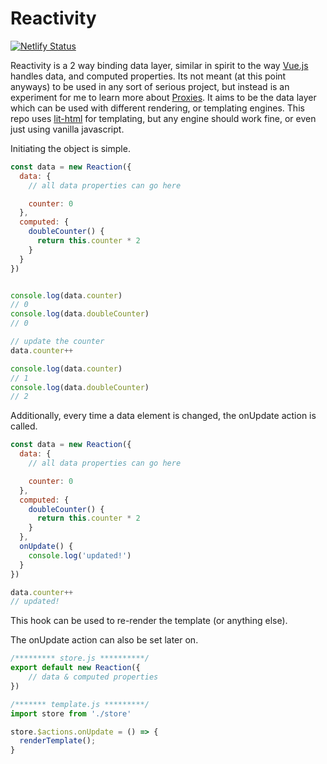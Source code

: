 # Reactivity

[![Netlify Status](https://api.netlify.com/api/v1/badges/f4c040e0-d344-4bae-b91c-2e5f24bdfcf4/deploy-status)](https://app.netlify.com/sites/todo-reactivity/deploys)

Reactivity is a 2 way binding data layer, similar in spirit to the way [Vue.js](https://vuejs.org/) handles data, and computed properties. Its not meant (at this point anyways) to be used in any sort of serious project, but instead is an experiment for me to learn more about [Proxies](https://developer.mozilla.org/en-US/docs/Web/JavaScript/Reference/Global_Objects/Proxy). It aims to be the data layer which can be used with different rendering, or templating engines. This repo uses [lit-html](https://lit-html.polymer-project.org/) for templating, but any engine should work fine, or even just using vanilla javascript.

Initiating the object is simple.
```js
const data = new Reaction({
  data: {
    // all data properties can go here

    counter: 0
  },
  computed: {
    doubleCounter() {
      return this.counter * 2
    }
  }
})


console.log(data.counter)
// 0
console.log(data.doubleCounter)
// 0

// update the counter
data.counter++

console.log(data.counter)
// 1
console.log(data.doubleCounter)
// 2
```

Additionally, every time a data element is changed, the onUpdate action is called.

```js
const data = new Reaction({
  data: {
    // all data properties can go here

    counter: 0
  },
  computed: {
    doubleCounter() {
      return this.counter * 2
    }
  },
  onUpdate() {
    console.log('updated!')
  }
})

data.counter++
// updated!
```
This hook can be used to re-render the template (or anything else).


The onUpdate action can also be set later on.
```js
/********* store.js **********/
export default new Reaction({
    // data & computed properties
})

/******* template.js *********/
import store from './store'

store.$actions.onUpdate = () => {
  renderTemplate();
}
```